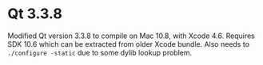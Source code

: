 # Qt 3.3.8

Modified Qt version 3.3.8 to compile on Mac 10.8, with Xcode 4.6.
Requires SDK 10.6 which can be extracted from older Xcode bundle.
Also needs to `./configure -static` due to some dylib lookup problem.

